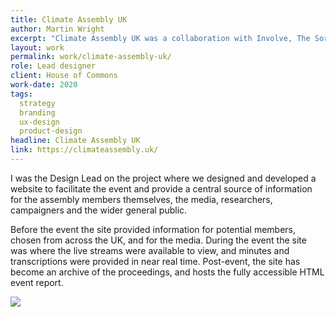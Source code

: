 ```yaml
---
title: Climate Assembly UK
author: Martin Wright
excerpt: "Climate Assembly UK was a collaboration with Involve, The Sortition Foundation and The House of Commons to provide an online presence to support and promote the UK’s first People's Assembly for Climate."
layout: work
permalink: work/climate-assembly-uk/
role: Lead designer
client: House of Commons
work-date: 2020
tags:
  strategy
  branding
  ux-design
  product-design
headline: Climate Assembly UK
link: https://climateassembly.uk/
---
```

<div class="content-grid work__content-grid" markdown="1">
I was the Design Lead on the project where we designed and developed a website to facilitate the event and provide a central source of information for the assembly members themselves, the media, researchers, campaigners and the wider general public. 

Before the event the site provided information for potential members, chosen from across the UK, and for the media. During the event the site was where the live streams were available to view, and minutes and transcriptions were provided in near real time. Post-event, the site has become an archive of the proceedings, and hosts the fully accessible HTML event report. 
</div>

<div class="span-5">
  <img src="{{ site.url }}/assets/img/work-images/climate-assembly.png" class="span-5 shadow" alt=" " />
</div>